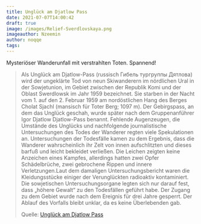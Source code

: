 ```yaml
---
title: Unglück am Djatlow Pass
date: 2021-07-07T14:00:42
draft: true
image: /images/Relief-Sverdlovskaya.png
imageauthor: Nzeemin
author: noqqe
tags:
---
```


Mysteriöser Wanderunfall mit verstrahlten Toten. Spannend!

> Als Unglück am Djatlow-Pass (russisch Гибель тургруппы Дятлова) wird der
> ungeklärte Tod von neun Skiwanderern im nördlichen Ural in der Sowjetunion, im
> Gebiet zwischen der Republik Komi und der Oblast Swerdlowsk im Jahr 1959
> bezeichnet. Sie starben in der Nacht vom 1. auf den 2. Februar 1959 am
> nordöstlichen Hang des Berges Cholat Sjachl (mansisch für Toter Berg; 1097 m).
> Der Gebirgspass, an dem das Unglück geschah, wurde später nach dem
> Gruppenanführer Igor Djatlow Djatlow-Pass benannt. Fehlende Augenzeugen, die
> Umstände des Unglücks und nachfolgende journalistische Untersuchungen des
> Todes der Wanderer regten viele Spekulationen an. Untersuchungen der
> Todesfälle kamen zu dem Ergebnis, dass die Wanderer wahrscheinlich ihr Zelt
> von innen aufschlitzten und dieses barfuß und leicht bekleidet verließen. Die
> Leichen zeigten keine Anzeichen eines Kampfes, allerdings hatten zwei Opfer
> Schädelbrüche, zwei gebrochene Rippen und innere Verletzungen.Laut dem
> damaligen Untersuchungsbericht waren die Kleidungsstücke einiger der
> Verunglückten radioaktiv kontaminiert. Die sowjetischen Untersuchungsorgane
> legten sich nur darauf fest, dass „höhere Gewalt“ zu den Todesfällen geführt
> habe. Der Zugang zu dem Gebiet wurde nach dem Ereignis für drei Jahre
> gesperrt. Der Ablauf des Vorfalls bleibt unklar, da es keine Überlebenden gab.
>
> Quelle: [Unglück am Djatlow Pass](https://de.wikipedia.org/wiki/Ungl%C3%BCck_am_Djatlow-Pass)
